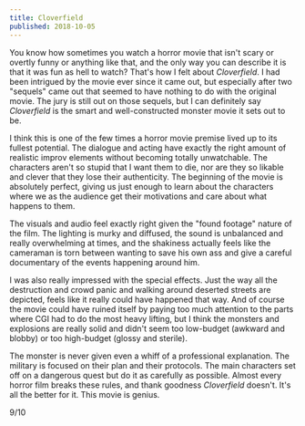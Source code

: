 ```yaml
---
title: Cloverfield
published: 2018-10-05
---
```


You know how sometimes you watch a horror movie that isn't scary or overtly funny or anything like that, and the only way you can describe it is that it was fun as hell to watch? That's how I felt about _Cloverfield_. I had been intrigued by the movie ever since it came out, but especially after two "sequels" came out that seemed to have nothing to do with the original movie. The jury is still out on those sequels, but I can definitely say _Cloverfield_ is the smart and well-constructed monster movie it sets out to be.

I think this is one of the few times a horror movie premise lived up to its fullest potential. The dialogue and acting have exactly the right amount of realistic improv elements without becoming totally unwatchable. The characters aren't so stupid that I want them to die, nor are they so likable and clever that they lose their authenticity. The beginning of the movie is absolutely perfect, giving us just enough to learn about the characters where we as the audience get their motivations and care about what happens to them.

The visuals and audio feel exactly right given the "found footage" nature of the film. The lighting is murky and diffused, the sound is unbalanced and really overwhelming at times, and the shakiness actually feels like the cameraman is torn between wanting to save his own ass and give a careful documentary of the events happening around him.

I was also really impressed with the special effects. Just the way all the destruction and crowd panic and walking around deserted streets are depicted, feels like it really could have happened that way. And of course the movie could have ruined itself by paying too much attention to the parts where CGI had to do the most heavy lifting, but I think the monsters and explosions are really solid and didn't seem too low-budget (awkward and blobby) or too high-budget (glossy and sterile).

The monster is never given even a whiff of a professional explanation. The military is focused on their plan and their protocols. The main characters set off on a dangerous quest but do it as carefully as possible. Almost every horror film breaks these rules, and thank goodness _Cloverfield_ doesn't. It's all the better for it. This movie is genius.

9/10
